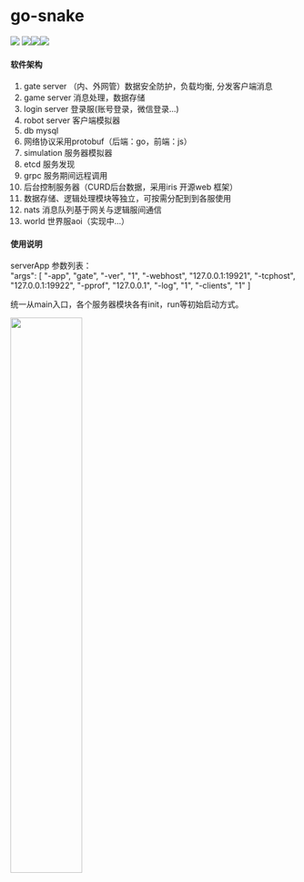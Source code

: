 # go-snake

![](https://img.shields.io/github/issues/Peakchen/go-snake)	![](https://img.shields.io/github/forks/Peakchen/go-snake)![](https://img.shields.io/github/stars/Peakchen/go-snake)![](https://img.shields.io/github/license/Peakchen/go-snake)

#### 软件架构

1. gate server （内、外网管）数据安全防护，负载均衡, 分发客户端消息
2. game server 消息处理，数据存储 
3. login server 登录服(账号登录，微信登录...)
4. robot server 客户端模拟器
5. db mysql 
6. 网络协议采用protobuf（后端：go，前端：js）
7. simulation 服务器模拟器
8. etcd 服务发现
9. grpc 服务期间远程调用
10. 后台控制服务器（CURD后台数据，采用iris 开源web 框架）
11. 数据存储、逻辑处理模块等独立，可按需分配到到各服使用
12. nats 消息队列基于网关与逻辑服间通信
13. world 世界服aoi（实现中...）

#### 使用说明
serverApp 参数列表：   
"args": [
    "-app",
    "gate",
    "-ver",
    "1",
    "-webhost",
    "127.0.0.1:19921",
    "-tcphost",
    "127.0.0.1:19922",
    "-pprof",
    "127.0.0.1",
    "-log",
    "1",
    "-clients",
    "1"
]

统一从main入口，各个服务器模块各有init，run等初始启动方式。

<img src="https://github.com/Peakchen/go-snake/tree/master/src/app/note/struct.PNG" width="50%">